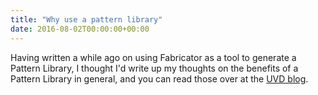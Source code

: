 ```yaml
---
title: "Why use a pattern library"
date: 2016-08-02T00:00:00+00:00
---
```


Having written a while ago on using Fabricator as a tool to generate a Pattern Library, I thought I'd write up my thoughts on the benefits of a Pattern Library in general, and you can read those over at the [UVD blog](https://www.uvd.co.uk/blog/use-pattern-library).
